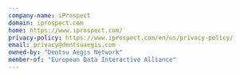 ```yaml
---
company-name: iProspect
domain: iprospect.com
home: https://www.iprospect.com/
privacy-policy: https://www.iprospect.com/en/us/privacy-policy/
email: privacy@dentsuaegis.com
owned-by: "Dentsu Aegis Network"
member-of: "European Data Interactive Alliance"
---
```




